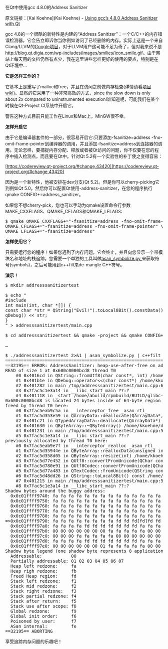 在Qt中使用gcc 4.8.0的Address Sanitizer

原文链接：[Kai Koehne](Kai Koehne) - [Using gcc’s 4.8.0 Address Sanitizer with Qt](http://blog.qt.digia.com/blog/2013/04/17/using-gccs-4-8-0-address-sanitizer-with-qt/)

gcc 4.8的一个很酷的新特性是内建的“Address Sanitizer”：一个C/C++的内存错误检测器，它会告立即诉你当你例如访问了已经删除的内存。实际上这是一个来自Clang/LLVM的[Google项目](http://code.google.com/p/address-sanitizer/wiki/AddressSanitizer)，对于LLVM用户这可能不足为奇了，但对我来说不是<img>http://blog.qt.digia.com/wp-includes/images/smilies/icon_smile.gif</img>。由于网站上每天用的文档仍然有点少，我在这里讲些怎样更好的使用的要点，特别是在Qt环境中...

**它是怎样工作的？**

它基本上是重写了malloc和free，并且在访问之前做内存检查(详情请看[项目wiki](http://code.google.com/p/address-sanitizer/wiki/AddressSanitizerAlgorithm))。显然的它采用了一种非常高效的方式，since the slow down is only about 2x compared to uninstrumented execution!谁知道呢，可能我们在某个时候在Qt-Project CI系统中开启它。

警告这种方式目前只能工作在Linux和Mac上。MinGW很不幸。

**怎样开启它**

由于它是编译器套件的一部分，很容易开启它:只要添加-fsanitize=address -fno-omit-frame-pointer到编译器的调用，并且添加-fsanitize=address到连接器的调用。无论怎样，要捕捉内存分配、释放或者被Qt访问的问题，你不仅要在您的程序中插入检测点，而且要在Qt中。针对Qt 5.2有一个实验性的补丁使之变得容易：

[https://codereview.qt-project.org/#change,43420](https://codereview.qt-project.org/#change,43420)

因为是一个新特性，他被安排在dev分支(Qt 5.2)。但是你可以cherry-picking它到例如Qt 5.0。然后你可以配置Qt使用-address-sanitizer，在您的程序执行qmake CONFIG+=address_sanitizer。

如果您不想cherry-pick，您也可以手动为qmake设置命令行参数MAKE_CXXFLAGS、QMAKE_CFLAGS和QMAKE_LFLAGS:

<pre>
$ qmake QMAKE_CXXFLAGS+="-fsanitize=address -fno-omit-frame-pointer" \
QMAKE_CFLAGS+="-fsanitize=address -fno-omit-frame-pointer" \
QMAKE_LFLAGS+="-fsanitize=address"
</pre>

**怎样使用它？**

只需要运行您的程序！如果您遇到了内存问题，它会终止，并且向您显示一个带模块名和地址的栈追踪。您需要一个单独的工具叫做[asan_symbolize.py ](https://llvm.org/svn/llvm-project/compiler-rt/trunk/lib/asan/scripts/asan_symbolize.py)来获取符号(symbols)，之后可能用到c++filt来de-mangle C++符号。

**演示！**

<pre>
$ mkdir addresssanitizertest

$ echo "
#include <QDebug>
int main(int, char *[]) {
const char *str = QString("Evil!").toLocal8Bit().constData();
qDebug() << str;
}
" > addresssanitizertest/main.cpp

$ cd addresssanitizertest && qmake -project && qmake CONFIG+=address_sanitizer

…

$ ./addresssanitizertest 2>&1 | asan_symbolize.py | c++filt
=================================================================
==32195== ERROR: AddressSanitizer: heap-use-after-free on address 0x600c0000bcd8 at pc 0x4016ce bp 0x7fff7ccd86c0 sp 0x7fff7ccd86b8
READ of size 1 at 0x600c0000bcd8 thread T0
    #0 0x4016cd in QString::fromUtf8(char const*, int) /home/kkoehne/dev/qt/qt-5.1-gcc-4.8.0-64/qtbase/include/QtCore/../../../../qt-5.1/qtbase/src/corelib/tools/qstring.h:478
    #1 0x401b1e in QDebug::operator<<(char const*) /home/kkoehne/dev/qt/qt-5.1-gcc-4.8.0-64/qtbase/include/QtCore/../../../../qt-5.1/qtbase/src/corelib/io/qdebug.h:117
    #2 0x401282 in main /tmp/addresssanitizertest/main.cpp:6 (discriminator 1)
    #3 0x7fac5c1e3a14 in __libc_start_main ??:?
    #4 0x401118 in _start /home/abuild/rpmbuild/BUILD/glibc-2.17/csu/../sysdeps/x86_64/start.S:123
0x600c0000bcd8 is located 24 bytes inside of 64-byte region [0x600c0000bcc0,0x600c0000bd00)
freed by thread T0 here:
    #0 0x7fac5eab9c5a in __interceptor_free _asan_rtl_
    #1 0x7fac5d353e59 in QArrayData::deallocate(QArrayData*, unsigned long, unsigned long) /home/kkoehne/dev/qt/qt-5.1/qtbase/src/corelib/tools/qarraydata.cpp:125 (discriminator 2)
    #2 0x401c21 in QTypedArrayData::deallocate(QArrayData*) /home/kkoehne/dev/qt/qt-5.1-gcc-4.8.0-64/qtbase/include/QtCore/../../../../qt-5.1/qtbase/src/corelib/tools/qarraydata.h:230
    #3 0x401630 in QByteArray::~QByteArray() /home/kkoehne/dev/qt/qt-5.1-gcc-4.8.0-64/qtbase/include/QtCore/../../../../qt-5.1/qtbase/src/corelib/tools/qbytearray.h:396 (discriminator 1)
    #4 0x401231 in main /tmp/addresssanitizertest/main.cpp:5 (discriminator 1)
    #5 0x7fac5c1e3a14 in __libc_start_main ??:?
previously allocated by thread T0 here:
    #0 0x7fac5eab9e7f in __interceptor_realloc _asan_rtl_
    #1 0x7fac5d35944e in QByteArray::reallocData(unsigned int, QFlags) /home/kkoehne/dev/qt/qt-5.1/qtbase/src/corelib/tools/qbytearray.cpp:1472
    #2 0x7fac5d358d05 in QByteArray::resize(int) /home/kkoehne/dev/qt/qt-5.1/qtbase/src/corelib/tools/qbytearray.cpp:1431
    #3 0x7fac5d77e452 in QUtf8::convertFromUnicode(QChar const*, int, QTextCodec::ConverterState*) /home/kkoehne/dev/qt/qt-5.1/qtbase/src/corelib/codecs/qutfcodec.cpp:130
    #4 0x7fac5d780e91 in QUtf8Codec::convertFromUnicode(QChar const*, int, QTextCodec::ConverterState*) const /home/kkoehne/dev/qt/qt-5.1/qtbase/src/corelib/codecs/qutfcodec.cpp:507
    #5 0x7fac5d77a483 in QTextCodec::fromUnicode(QString const&) const /home/kkoehne/dev/qt/qt-5.1/qtbase/src/corelib/codecs/qtextcodec.cpp:807
    #6 0x7fac5d48dd26 in QString::toLocal8Bit() const /home/kkoehne/dev/qt/qt-5.1/qtbase/src/corelib/tools/qstring.cpp:4020
    #7 0x401215 in main /tmp/addresssanitizertest/main.cpp:5
    #8 0x7fac5c1e3a14 in __libc_start_main ??:?
Shadow bytes around the buggy address:
  0x0c01ffff9740: fa fa fa fa fa fa fa fa fa fa fa fa fa fa fa fa
  0x0c01ffff9750: fa fa fa fa fa fa fa fa fa fa fa fa fa fa fa fa
  0x0c01ffff9760: fa fa fa fa fa fa fa fa fa fa fa fa fa fa fa fa
  0x0c01ffff9770: fa fa fa fa fa fa fa fa fa fa fa fa fa fa fa fa
  0x0c01ffff9780: fa fa fa fa fa fa fa fa fa fa fa fa fa fa fa fa
=>0x0c01ffff9790: fa fa fa fa fa fa fa fa fd fd fd[fd]fd fd fd fd
  0x0c01ffff97a0: fa fa fa fa fd fd fd fd fd fd fd fa fa fa fa fa
  0x0c01ffff97b0: 00 00 00 00 00 00 00 fa fa fa fa fa 00 00 00 00
  0x0c01ffff97c0: 00 00 00 fa fa fa fa fa 00 00 00 00 00 00 00 fa
  0x0c01ffff97d0: fa fa fa fa fd fd fd fd fd fd fd fa fa fa fa fa
  0x0c01ffff97e0: 00 00 00 00 00 00 01 fa fa fa fa fa 00 00 00 00
Shadow byte legend (one shadow byte represents 8 application bytes):
  Addressable:           00
  Partially addressable: 01 02 03 04 05 06 07
  Heap left redzone:     fa
  Heap righ redzone:     fb
  Freed Heap region:     fd
  Stack left redzone:    f1
  Stack mid redzone:     f2
  Stack right redzone:   f3
  Stack partial redzone: f4
  Stack after return:    f5
  Stack use after scope: f8
  Global redzone:        f9
  Global init order:     f6
  Poisoned by user:      f7
  ASan internal:         fe
==32195== ABORTING
</pre>

享受追踪内存问题的乐趣吧！



